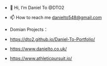 - 👋 Hi, I’m Daniel To @DTO2 
- 📫 How to reach me danielto548@gmail.com
- Domian Projects： 

- https://dto2.github.io/Daniel-To-Portfolio/
- https://www.danielto.co.uk/
- https://www.athleticpursuit.io/

